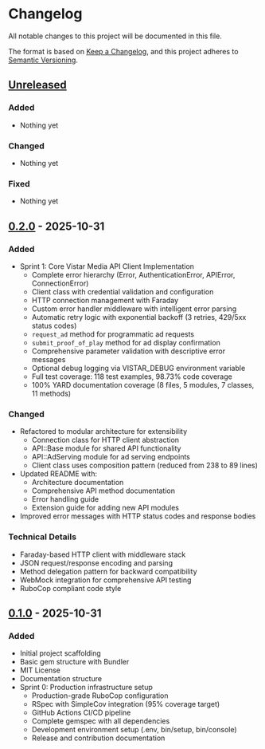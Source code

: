 # Changelog

All notable changes to this project will be documented in this file.

The format is based on [Keep a Changelog](https://keepachangelog.com/en/1.0.0/),
and this project adheres to [Semantic Versioning](https://semver.org/spec/v2.0.0.html).

## [Unreleased]

### Added
- Nothing yet

### Changed
- Nothing yet

### Fixed
- Nothing yet

## [0.2.0] - 2025-10-31

### Added
- Sprint 1: Core Vistar Media API Client Implementation
  - Complete error hierarchy (Error, AuthenticationError, APIError, ConnectionError)
  - Client class with credential validation and configuration
  - HTTP connection management with Faraday
  - Custom error handler middleware with intelligent error parsing
  - Automatic retry logic with exponential backoff (3 retries, 429/5xx status codes)
  - `request_ad` method for programmatic ad requests
  - `submit_proof_of_play` method for ad display confirmation
  - Comprehensive parameter validation with descriptive error messages
  - Optional debug logging via VISTAR_DEBUG environment variable
  - Full test coverage: 118 test examples, 98.73% code coverage
  - 100% YARD documentation coverage (8 files, 5 modules, 7 classes, 11 methods)

### Changed
- Refactored to modular architecture for extensibility
  - Connection class for HTTP client abstraction
  - API::Base module for shared API functionality
  - API::AdServing module for ad serving endpoints
  - Client class uses composition pattern (reduced from 238 to 89 lines)
- Updated README with:
  - Architecture documentation
  - Comprehensive API method documentation
  - Error handling guide
  - Extension guide for adding new API modules
- Improved error messages with HTTP status codes and response bodies

### Technical Details
- Faraday-based HTTP client with middleware stack
- JSON request/response encoding and parsing
- Method delegation pattern for backward compatibility
- WebMock integration for comprehensive API testing
- RuboCop compliant code style

## [0.1.0] - 2025-10-31

### Added
- Initial project scaffolding
- Basic gem structure with Bundler
- MIT License
- Documentation structure
- Sprint 0: Production infrastructure setup
  - Production-grade RuboCop configuration
  - RSpec with SimpleCov integration (95% coverage target)
  - GitHub Actions CI/CD pipeline
  - Complete gemspec with all dependencies
  - Development environment setup (.env, bin/setup, bin/console)
  - Release and contribution documentation

[Unreleased]: https://github.com/Sentia/vistar_client/compare/v0.2.0...HEAD
[0.2.0]: https://github.com/Sentia/vistar_client/compare/v0.1.0...v0.2.0
[0.1.0]: https://github.com/Sentia/vistar_client/releases/tag/v0.1.0
